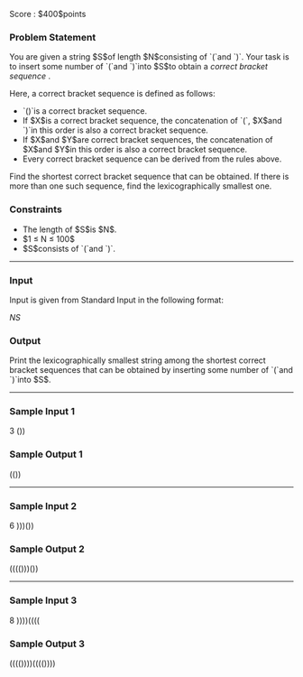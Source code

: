 
<div>

<meta>

</meta>

<span>

<span>

<p>
Score : $400$points
</p>

<div>

<section>

### **Problem Statement**

<p>
You are given a string $S$of length $N$consisting of `(`and `)`. Your task is to insert some number of `(`and `)`into $S$to obtain a 
<em>
correct bracket sequence
</em>
.

Here, a correct bracket sequence is defined as follows:  
</p>

<ul>

<li>
`()`is a correct bracket sequence.
</li>

<li>
If $X$is a correct bracket sequence, the concatenation of `(`, $X$and `)`in this order is also a correct bracket sequence.
</li>

<li>
If $X$and $Y$are correct bracket sequences, the concatenation of $X$and $Y$in this order is also a correct bracket sequence.
</li>

<li>
Every correct bracket sequence can be derived from the rules above.
</li>

</ul>

<p>
Find the shortest correct bracket sequence that can be obtained. If there is more than one such sequence, find the lexicographically smallest one.
</p>

</section>

</div>

<div>

<section>

### **Constraints**

<ul>

<li>
The length of $S$is $N$.
</li>

<li>
$1 ≤ N ≤ 100$
</li>

<li>
$S$consists of `(`and `)`.
</li>

</ul>

</section>

</div>

---

<div>

<div>

<section>

### **Input**

<p>
Input is given from Standard Input in the following format:
</p>

<div>

$N$$S$
</div>

</section>

</div>

<div>

<section>

### **Output**

<p>
Print the lexicographically smallest string among the shortest correct bracket sequences that can be obtained by inserting some number of `(`and `)`into $S$.
</p>

</section>

</div>

</div>

---

<div>

<section>

### **Sample Input 1**

<div>

3
())

</div>

</section>

</div>

<div>

<section>

### **Sample Output 1**

<div>

(())

</div>

</section>

</div>

---

<div>

<section>

### **Sample Input 2**

<div>

6
)))())

</div>

</section>

</div>

<div>

<section>

### **Sample Output 2**

<div>

(((()))())

</div>

</section>

</div>

---

<div>

<section>

### **Sample Input 3**

<div>

8
))))((((

</div>

</section>

</div>

<div>

<section>

### **Sample Output 3**

<div>

(((())))(((())))

</div>

</section>

</div>

</span>

</span>

</div>
